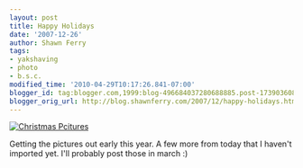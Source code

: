 ```yaml
---
layout: post
title: Happy Holidays
date: '2007-12-26'
author: Shawn Ferry
tags:
- yakshaving
- photo
- b.s.c.
modified_time: '2010-04-29T10:17:26.841-07:00'
blogger_id: tag:blogger.com,1999:blog-496684037280688885.post-1739036087504433420
blogger_orig_url: http://blog.shawnferry.com/2007/12/happy-holidays.html
---
```


[![Christmas
Pcitures](http://lalartu.smugmug.com/photos/236151771-M.jpg)](http://lalartu.smugmug.com/gallery/4055085/1/236151771#236151771
"Christmas Pictures" )

Getting the pictures out early this year. A few more from today that I haven't
imported yet. I'll probably post those in march :)

